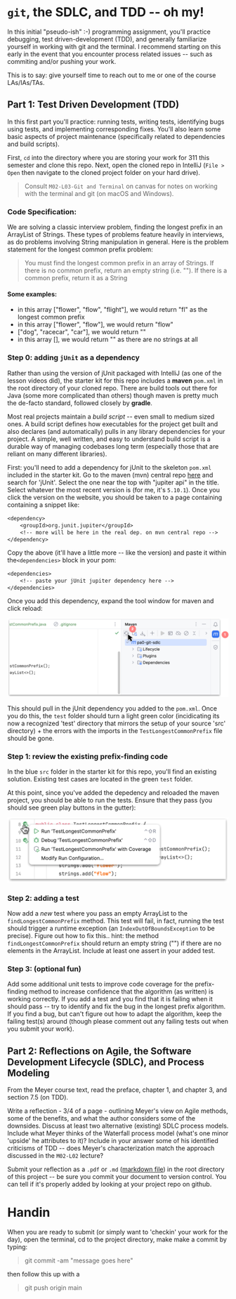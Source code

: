 # `git`, the SDLC, and TDD -- oh my!

In this initial "pseudo-ish" :-) programming assignment, you'll practice debugging, test driven-development (TDD), and generally familiarize yourself in working with git and the terminal. I  recommend starting on this early in the event that you encounter process related issues -- such as commiting and/or pushing your work. 

This is to say: give yourself time to reach out to me or one of the course LAs/IAs/TAs.

## Part 1: Test Driven Development (TDD)

In this first part you'll practice: running tests, writing tests, identifying bugs using tests, and implementing corresponding fixes. You'll also learn some basic aspects of project maintenance (specifically related to dependencies and build scripts). 

First, `cd` into the directory where you are storing your work for 311 this semester and clone this repo. Next, open the cloned repo in IntelliJ (`File > Open` then navigate to the cloned project folder on your hard drive). 

> Consult `M02-L03-Git and Terminal` on canvas for notes on working with the terminal and git (on macOS and Windows). 

### Code Specification:

We are solving a classic interview problem, finding the longest prefix in an ArrayList of Strings. These types of problems feature heavily in interviews, as do problems involving String manipulation in general. Here is the problem statement for the longest common prefix problem:

> You must find the longest common prefix in an array of Strings. If there is no common prefix, return an empty string (i.e. ""). If there is a common prefix, return it as a String

#### Some examples:

- in this array ["flower", "flow", "flight"], we would return "fl" as the longest common prefix
- in this array ["flower", "flow"], we would return "flow"
- ["dog", "racecar", "car"], we would return ""
- in this array [], we would return "" as there are no strings at all

### Step 0: adding `jUnit` as a dependency

Rather than using the version of jUnit packaged with IntelliJ (as one of the lesson videos did), the starter kit for this repo includes a **maven** `pom.xml` in the root directory of your cloned repo. There are build tools out there for Java (some more complicated than others) though maven is pretty much the de-facto standard, followed closely by **gradle**. 

Most real projects  maintain a *build script* -- even small to medium sized ones. A build script defines how executables for the project get built and also declares (and automatically) pulls in any library dependencies for your project. A simple, well written, and easy to understand build script is a durable way of managing codebases long term (especially those that are reliant on many different libraries). 

First: you'll need to add a dependency for jUnit to the skeleton `pom.xml` included in the starter kit. Go to the maven (mvn) central repo [here](https://mvnrepository.com/) and search for 'jUnit'. Select the one near the top with "jupiter api" in the title. Select whatever the most recent version is (for me, it's `5.10.1`). Once you click the version on the website, you should be taken to a page containing containing a snippet like:

```
<dependency>
    <groupId>org.junit.jupiter</groupId>
    <!-- more will be here in the real dep. on mvn central repo -->
</dependency>
```
Copy the above (it'll have a little more -- like the version) and paste it within the`<dependencies>` block in your pom:

```
<dependencies>
    <!-- paste your jUnit jupiter dependency here -->
</dependencies>
```

Once you add this dependency, expand the tool window for maven and click reload:

![maven tool window button](img/mvn-reload.png)

This should pull in the jUnit dependency you added to the `pom.xml`. Once you do this, the `test` folder should turn a light green color (incidicating its now a recognized 'test' directory that mirrors the setup of your source 'src' directory) + the errors with the imports in the `TestLongestCommonPrefix` file should be gone.

### Step 1: review the existing prefix-finding code

In the blue `src` folder in the starter kit for this repo, you'll find an existing solution. Existing test cases are located in the green `test` folder.

At this point, since you've added the depedency and reloaded the maven project, you should be able to run the tests. Ensure that they pass (you should see green play buttons in the gutter):

![run all tests button](img/click-dbg.png)

### Step 2: adding a test

Now add a *new* test where you pass an empty ArrayList to the `findLongestCommonPrefix` method. This test will fail, in fact, running the test should trigger a runtime exception (an `IndexOutOfBoundsException` to be precise). Figure out how to fix this.. hint: the method `findLongestCommonPrefix` should return an empty string ("") if there are no elements in the ArrayList. Include at least one assert in your added test.

### Step 3: (optional fun) 

Add some additional unit tests to improve code coverage for the prefix-finding method to increase confidence that the algorithm (as written) is working correctly. If you add a test and you find that it is failing when it should pass -- try to identify and fix the bug in the longest prefix algorithm. If you find a bug, but can't figure out how to adapt the algorithm, keep the failing test(s) around (though please comment out any failing tests out when you submit your work).

## Part 2: Reflections on Agile, the Software Development Lifecycle (SDLC), and Process Modeling

From the Meyer course text, read the preface, chapter 1, and chapter 3, and section 7.5 (on TDD). 

Write a reflection - 3/4 of a page - outlining Meyer's view on Agile methods, some of the benefits, and what the author considers some of the downsides. Discuss at least two alternative (existing) SDLC process models. Include what Meyer thinks of the Waterfall process model (what's one minor 'upside' he attributes to it)? Include in your answer some of his identified criticisms of TDD -- does Meyer's characterization match the approach discussed in the `M02-L02` lecture?

Submit your reflection as a `.pdf` or `.md` ([markdown file](https://docs.github.com/en/get-started/writing-on-github/getting-started-with-writing-and-formatting-on-github/basic-writing-and-formatting-syntax)) in the root directory of this project -- be sure you commit your document to version control. You can tell if it's properly added by looking at your project repo on github.

# Handin

When you are ready to submit (or simply want to 'checkin' your work for the day), open the terminal, cd to the project directory, make make a commit by typing:

> git commit -am "message goes here"

then follow this up with a

> git push origin main
